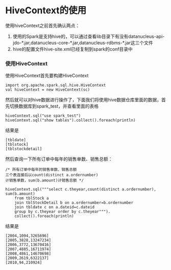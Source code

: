 # HiveContext的使用

使用hiveContext之前首先确认两点：

1. 使用的Spark是支持hive的，可以通过查看lib目录下有没有datanucleus-api-jdo-\*.jar,datanucleus-core-\*.jar,datanucleus-rdbms-\*.jar这三个文件
2. hive的配置文件hive-site.xml已经复制到spark的conf目录中

### 使用HiveContext
使用HiveContext首先要构建HiveContext

```
import org.apache.spark.sql.hive.HiveContext
val hiveContext = new HiveContext(sc)
```

然后就可以对hive数据进行操作了，下面我们将使用hive数据仓库里面的数据，首先切换数据库到spark_test，并查看里面的表格

```
hiveContext.sql("use spark_test")
hiveContext.sql("show tables").collect().foreach(println)
```

结果是

```
[tbldate]
[tblstock]
[tblstockdetail]
```

然后查询一下所有订单中每年的销售单数、销售总额：

```
/* 所有订单中每年的销售单数、销售总额
三个表连接后以count(distinct a.ordernumber)
计销售单数，sum(b.amount)计销售总额 */

hiveContext.sql("""select c.theyear,count(distinct a.ordernumber), sum(b.amount)
    from tblStock a
    join tblStockDetail b on a.ordernumber=b.ordernumber
    join tbldate c on a.dateid=c.dateid
    group by c.theyear order by c.theyear""").
    collect().foreach(println)
```

结果是
```
[2004,1094,3265696]
[2005,3828,13247234]
[2006,3772,13670416]
[2007,4885,16711974]
[2008,4861,14670698]
[2009,2619,6322137]
[2010,94,210924]
```



